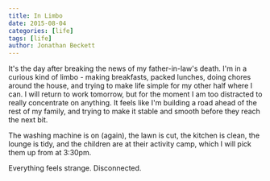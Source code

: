 ```yaml
---
title: In Limbo
date: 2015-08-04
categories: [life]
tags: [life]
author: Jonathan Beckett
---
```


It's the day after breaking the news of my father-in-law's death. I'm in a curious kind of limbo - making breakfasts, packed lunches, doing chores around the house, and trying to make life simple for my other half where I can. I will return to work tomorrow, but for the moment I am too distracted to really concentrate on anything. It feels like I'm building a road ahead of the rest of my family, and trying to make it stable and smooth before they reach the next bit.

The washing machine is on (again), the lawn is cut, the kitchen is clean, the lounge is tidy, and the children are at their activity camp, which I will pick them up from at 3:30pm.

Everything feels strange. Disconnected.